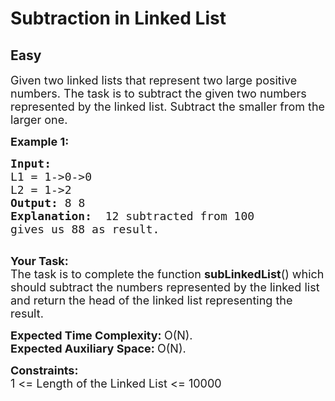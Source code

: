 # Subtraction in Linked List
## Easy 
<div class="problem-statement" style="user-select: auto;">
                <p style="user-select: auto;"></p><p style="user-select: auto;"><span style="font-size: 18px; user-select: auto;">Given two linked lists that represent two large positive numbers. The task is to subtract the given two numbers represented by the linked list. Subtract the smaller from the larger one.</span></p>

<p style="user-select: auto;"><span style="font-size: 18px; user-select: auto;"><strong style="user-select: auto;">Example 1:</strong></span></p>

<pre style="user-select: auto;"><span style="font-size: 18px; user-select: auto;"><strong style="user-select: auto;">Input:
</strong>L1 = 1-&gt;0-&gt;0
L2 = 1-&gt;2
<strong style="user-select: auto;">Output: </strong>8 8<strong style="user-select: auto;">
Explanation:  </strong>12 subtracted from 100
gives us 88 as result.</span>

</pre>

<p style="user-select: auto;"><span style="font-size: 18px; user-select: auto;"><strong style="user-select: auto;">Your Task:</strong><br style="user-select: auto;">
The task is to complete the function&nbsp;<strong style="user-select: auto;">subLinkedList</strong>() which should subtract the numbers represented by the linked list and return the head of the linked list representing the result.</span></p>

<p style="user-select: auto;"><span style="font-size: 18px; user-select: auto;"><strong style="user-select: auto;">Expected Time Complexity:&nbsp;</strong>O(N).<br style="user-select: auto;">
<strong style="user-select: auto;">Expected Auxiliary Space:&nbsp;</strong>O(N).</span></p>

<p style="user-select: auto;"><span style="font-size: 18px; user-select: auto;"><strong style="user-select: auto;">Constraints:</strong><br style="user-select: auto;">
1 &lt;= Length of the Linked List &lt;= 10000</span></p>

<p style="user-select: auto;">&nbsp;</p>
 <p style="user-select: auto;"></p>
            </div>